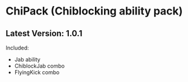 # ChiPack (Chiblocking ability pack)
## Latest Version: 1.0.1
Included:
* Jab ability
* ChiblockJab combo
* FlyingKick combo
